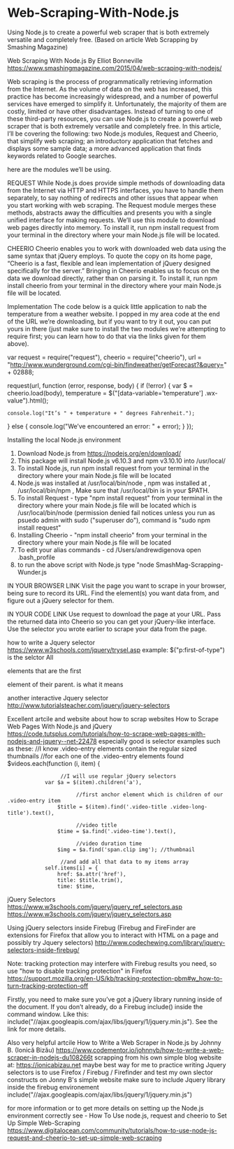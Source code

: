 # Web-Scraping-With-Node.js
Using Node.js to create a powerful web scraper that is both extremely versatile and completely free. (Based on article Web Scrapping by Smashing Magazine)

Web Scraping With Node.js
By Elliot Bonneville
https://www.smashingmagazine.com/2015/04/web-scraping-with-nodejs/

Web scraping is the process of programmatically retrieving information from the Internet. As the volume of data on the web has increased, this practice has become increasingly widespread, and a number of powerful services have emerged to simplify it. Unfortunately, the majority of them are costly, limited or have other disadvantages. Instead of turning to one of these third-party resources, you can use Node.js to create a powerful web scraper that is both extremely versatile and completely free.
In this article, I’ll be covering the following:
two Node.js modules, Request and Cheerio, that simplify web scraping;
an introductory application that fetches and displays some sample data;
a more advanced application that finds keywords related to Google searches.

here are the modules we’ll be using.

REQUEST
While Node.js does provide simple methods of downloading data from the Internet via HTTP and HTTPS interfaces, you have to handle them separately, to say nothing of redirects and other issues that appear when you start working with web scraping. The Request module merges these methods, abstracts away the difficulties and presents you with a single unified interface for making requests. We’ll use this module to download web pages directly into memory. To install it, run npm install request from your terminal in the directory where your main Node.js file will be located.

CHEERIO
Cheerio enables you to work with downloaded web data using the same syntax that jQuery employs. To quote the copy on its home page, “Cheerio is a fast, flexible and lean implementation of jQuery designed specifically for the server.” Bringing in Cheerio enables us to focus on the data we download directly, rather than on parsing it. To install it, run npm install cheerio from your terminal in the directory where your main Node.js file will be located.

Implementation
The code below is a quick little application to nab the temperature from a weather website. I popped in my area code at the end of the URL we’re downloading, but if you want to try it out, you can put yours in there (just make sure to install the two modules we’re attempting to require first; you can learn how to do that via the links given for them above).

var request = require("request"),
  cheerio = require("cheerio"),
  url = "http://www.wunderground.com/cgi-bin/findweather/getForecast?&query=" + 02888;
  
request(url, function (error, response, body) {
  if (!error) {
    var $ = cheerio.load(body),
      temperature = $("[data-variable='temperature'] .wx-value").html();
      
    console.log("It’s " + temperature + " degrees Fahrenheit.");
  } else {
    console.log("We’ve encountered an error: " + error);
  }
});

Installing the local Node.js environment
1. Download Node.js from https://nodejs.org/en/download/
2. This package will install Node.js v6.10.3 and npm v3.10.10 into /usr/local/
3. To install Node.js, run npm install request from your terminal in the directory where your main Node.js file will be located
4. Node.js was installed at /usr/local/bin/node , npm was installed at , /usr/local/bin/npm , Make sure that /usr/local/bin is in your $PATH.
5. To install Request - type "npm install request" from your terminal in the directory where your main Node.js file will be located which is /usr/local/bin/node (permission denied fail notices unless you run as psuedo admin with sudo ("superuser do"), command is "sudo npm install request"
6. Installing Cheerio - "npm install cheerio" from your terminal in the directory where your main Node.js file will be located
7. To edit your alias commands - cd /Users/andrewdigenova open .bash_profile
8. to run the above script with Node.js type "node SmashMag-Scrapping-Wunder.js

IN YOUR BROWSER LINK
Visit the page you want to scrape in your browser, being sure to record its URL.
Find the element(s) you want data from, and figure out a jQuery selector for them.

IN YOUR CODE LINK
Use request to download the page at your URL.
Pass the returned data into Cheerio so you can get your jQuery-like interface.
Use the selector you wrote earlier to scrape your data from the page.

how to write a Jquery selector
https://www.w3schools.com/jquery/trysel.asp
example:
$("p:first-of-type") is the selctor
All <p> elements that are the first <p> element of their parent. is what it means

another interactive Jquery selector
http://www.tutorialsteacher.com/jquery/jquery-selectors

Excellent artcile and website about how to scrap websites
How to Scrape Web Pages With Node.js and jQuery
https://code.tutsplus.com/tutorials/how-to-scrape-web-pages-with-nodejs-and-jquery--net-22478
especially good is selector examples such as these:
//I know .video-entry elements contain the regular sized thumbnails
            //for each one of the .video-entry elements found
            $videos.each(function (i, item) {
               
					 //I will use regular jQuery selectors
                var $a = $(item).children('a'),
                   
						  //first anchor element which is children of our .video-entry item
                    $title = $(item).find('.video-title .video-long-title').text(),
                    
						  //video title
                    $time = $a.find('.video-time').text(),
                    
						  //video duration time
                    $img = $a.find('span.clip img'); //thumbnail
               
					 //and add all that data to my items array
                self.items[i] = {
                    href: $a.attr('href'),
                    title: $title.trim(),
                    time: $time,

jQuery Selectors
https://www.w3schools.com/jquery/jquery_ref_selectors.asp
https://www.w3schools.com/jquery/jquery_selectors.asp

Using jQuery selectors inside Firebug 
(Firebug and FireFinder are extensions for Firefox that allow you to interact with HTML on a page and possibly try Jquery selectors)
http://www.codechewing.com/library/jquery-selectors-inside-firebug/

Note: tracking protection may interfere with Firebug results you need, so use "how to disable tracking protection" in Firefox
https://support.mozilla.org/en-US/kb/tracking-protection-pbm#w_how-to-turn-tracking-protection-off

Firstly, you need to make sure you’ve got a jQuery library running inside of the document. If you don’t already, do a Firebug include() inside the command window. Like this: include("//ajax.googleapis.com/ajax/libs/jquery/1/jquery.min.js"). See the link for more details.

Also very helpful artcile
How to Write a Web Scraper in Node.js
by Johnny B. (Ionică Bizău)
https://www.codementor.io/johnnyb/how-to-write-a-web-scraper-in-nodejs-du108266t
scrapping from his own simple blog website at:
https://ionicabizau.net
maybe best way for me to practice writing Jquery selectors is to use Firefox / Firebug / Firefinder and test my own slector constructs on Jonny B's simple website
make sure to include Jquery library inside the firebug environement
include("//ajax.googleapis.com/ajax/libs/jquery/1/jquery.min.js")



for more information or to get more details on setting up the Node.js environment correctly see -
How To Use node.js, request and cheerio to Set Up Simple Web-Scraping
https://www.digitalocean.com/community/tutorials/how-to-use-node-js-request-and-cheerio-to-set-up-simple-web-scraping


